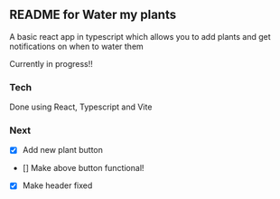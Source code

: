 ## README for Water my plants

A basic react app in typescript which allows you to add plants and get notifications on when to water them 


Currently in progress!!

### Tech

Done using React, Typescript and Vite

### Next
- [x] Add new plant button
- [] Make above button functional!
- [x] Make header fixed
